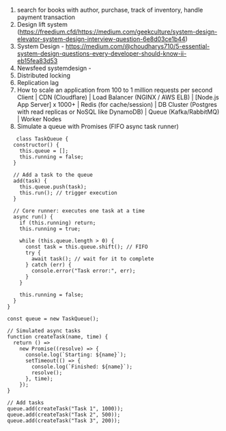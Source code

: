 
1. search for books with author, purchase, track of inventory, handle payment transaction
2. Design lift system (https://freedium.cfd/https://medium.com/geekculture/system-design-elevator-system-design-interview-question-6e8d03ce1b44)
3.  System Design - https://medium.com/@choudharys710/5-essential-system-design-questions-every-developer-should-know-ii-eb15fea83d53
4. Newsfeed systemdesign - 
5. Distributed locking
6. Replication lag
7. How to scale an application from 100 to 1 million requests per second
	   Client
		  |
		CDN (Cloudflare)
		  |
		Load Balancer (NGINX / AWS ELB)
		  |
		[Node.js App Server] x 1000+
		  |
		Redis (for cache/session)
		  |
		DB Cluster (Postgres with read replicas or NoSQL like DynamoDB)
		  |
		Queue (Kafka/RabbitMQ)
		  |
		Worker Nodes
8. Simulate a queue with Promises (FIFO async task runner)
   
```
   class TaskQueue {
  constructor() {
    this.queue = [];
    this.running = false;
  }

  // Add a task to the queue
  add(task) {
    this.queue.push(task);
    this.run(); // trigger execution
  }

  // Core runner: executes one task at a time
  async run() {
    if (this.running) return;
    this.running = true;

    while (this.queue.length > 0) {
      const task = this.queue.shift(); // FIFO
      try {
        await task(); // wait for it to complete
      } catch (err) {
        console.error("Task error:", err);
      }
    }

    this.running = false;
  }
}

```

```
const queue = new TaskQueue();

// Simulated async tasks
function createTask(name, time) {
  return () =>
    new Promise((resolve) => {
      console.log(`Starting: ${name}`);
      setTimeout(() => {
        console.log(`Finished: ${name}`);
        resolve();
      }, time);
    });
}

// Add tasks
queue.add(createTask("Task 1", 1000));
queue.add(createTask("Task 2", 500));
queue.add(createTask("Task 3", 200));
```
